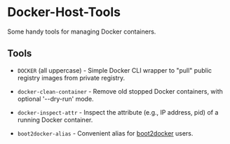 Docker-Host-Tools
=================

Some handy tools for managing Docker containers.


## Tools

- `DOCKER` (all uppercase) -
  Simple Docker CLI wrapper to "pull" public registry images from private registry.


- `docker-clean-container` -
  Remove old stopped Docker containers, with optional '--dry-run' mode.


- `docker-inspect-attr` -
  Inspect the attribute (e.g., IP address, pid) of a running Docker container.


- `boot2docker-alias` -
  Convenient alias for [boot2docker](http://boot2docker.io/) users.
